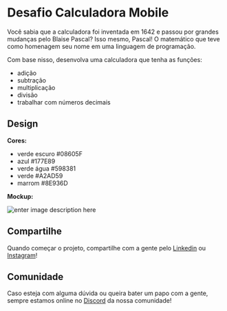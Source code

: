 # Desafio Calculadora Mobile

Você sabia que a calculadora foi inventada em 1642 e passou por grandes mudanças pelo Blaise Pascal? Isso mesmo, Pascal! O matemático que teve como homenagem seu nome em uma linguagem de programação. 

Com base nisso, desenvolva uma calculadora que tenha as funções:
 - adição
 - subtração
 - multiplicação
 - divisão
 - trabalhar com números decimais

## Design

**Cores:**

 - verde escuro #08605F
 - azul #177E89
 - verde água #598381
 - verde #A2AD59
 - marrom #8E936D

**Mockup:** 

![enter image description here](https://i.ibb.co/6ZNdkSQ/iphone-2.png)

## Compartilhe 

Quando começar o projeto, compartilhe com a gente pelo [Linkedin](https://www.linkedin.com/company/wave-labs) ou [Instagram](https://www.instagram.com/_wavelabs/)! 

## Comunidade

Caso esteja com alguma dúvida ou queira bater um papo com a gente, sempre estamos online no [Discord](https://discord.gg/AHbF8BK) da nossa comunidade! 
